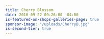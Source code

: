 ```yaml
---
title: Cherry Blossom
date: 2016-09-22 09:26:00 -04:00
is-featured-on-shops-galleries-page: true
sponsor-image: "/uploads/CherryB.jpg"
is-second-tier: true
---
```


